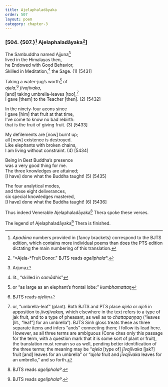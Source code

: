 ```yaml
---
title: Ajelaphaladāyaka
order: 507
layout: poem
category: chapter-3
---
```


### \[504. {507.}[^1] Ajelaphaladāyaka[^2]\]

The Sambuddha named Ajjuna[^3]  
lived in the Himalayas then,  
he Endowed with Good Behavior,  
Skilled in Meditation,[^4] the Sage. (1) \[5431\]

Taking a water-jug’s worth[^5] of  
*ajela*,[^6] *jīvajīvaka*,  
\[and\] taking umbrella-leaves \[too\],[^7]  
I gave \[them\] to the Teacher \[then\]. (2) \[5432\]

In the ninety-four aeons since  
I gave \[him\] that fruit at that time,  
I’ve come to know no bad rebirth:  
that is the fruit of giving fruit. (3) \[5433\]

My defilements are \[now\] burnt up;  
all \[new\] existence is destroyed.  
Like elephants with broken chains,  
I am living without constraint. (4) \[5434\]

Being in Best Buddha’s presence  
was a very good thing for me.  
The three knowledges are attained;  
\[I have\] done what the Buddha taught! (5) \[5435\]

The four analytical modes,  
and these eight deliverances,  
six special knowledges mastered,  
\[I have\] done what the Buddha taught! (6) \[5436\]

Thus indeed Venerable Ajelaphaladāyaka[^8] Thera spoke these verses.

The legend of Ajelaphaladāyaka[^9] Thera is finished.

[^1]: *Apadāna* numbers provided in {fancy brackets} correspond to the BJTS edition, which contains more individual poems than does the PTS edition dictating the main numbering of this translation.

[^2]: “*Ajela-*Fruit Donor.” BJTS reads *ageliphalaº*.

[^3]: Arjuna

[^4]: lit., “skilled in *samādhis*”

[^5]: or “as large as an elephant’s frontal lobe:” *kumbhamattaŋ*

[^6]: BJTS reads *ajeliṃ*

[^7]: or, “umbrella-leaf” (plant). Both BJTS and PTS place *ajela* or *ajeli* in apposition to *jīvajīvakaŋ*, which elsewhere in the text refers to a type of jak fruit, and to a type of pheasant, as well as to *chattapaṇṇaŋ* (“leaves \[lit., “leaf”\] for an umbrella”). BJTS Sinh gloss treats these as three separate items and infers “ands” connecting them; I follow its lead here. However, as all three terms are ambiguous (Cone cites only this passage for the term, with a question mark that it is some sort of plant or fruit), the translation must remain so as well, pending better identification of the three terms; the meaning may be “*ajela* \[type of\] *jīvajīvaka* \[jak?\] fruit \[and\] leaves for an umbrella” or “*ajela* fruit and *jīvajīvaka* leaves for an umbrella,” and so forth.

[^8]: BJTS reads *ageliphalaº*.

[^9]: BJTS reads *ageliphalaº*.
